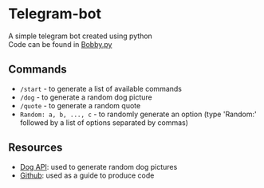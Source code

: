 # Telegram-bot
A simple telegram bot created using python \
Code can be found in [Bobby.py](https://github.com/C3lineTan/Telegram-bot/blob/main/Bobby.py)

## Commands
- `/start` - to generate a list of available commands
- `/dog` - to generate a random dog picture
- `/quote` - to generate a random quote
- `Random: a, b, ..., c` - to randomly generate an option (type 'Random:' followed by a list of options separated by commas)

## Resources
- [Dog API](https://dog.ceo/dog-api/): used to generate random dog pictures
- [Github](https://github.com/python-telegram-bot/python-telegram-bot/wiki/Extensions---Your-first-Bot): used as a guide to produce code
